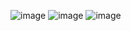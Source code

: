 ![image](https://user-images.githubusercontent.com/59877930/140280684-f6585018-977b-4146-96f5-c0946b69ef76.png)
![image](https://user-images.githubusercontent.com/59877930/140280766-1ab1de2e-8e65-499c-a9a6-9e360e72581a.png)
![image](https://user-images.githubusercontent.com/59877930/140280788-8e4e2752-53d1-46c0-8c40-bf68836f735f.png)
